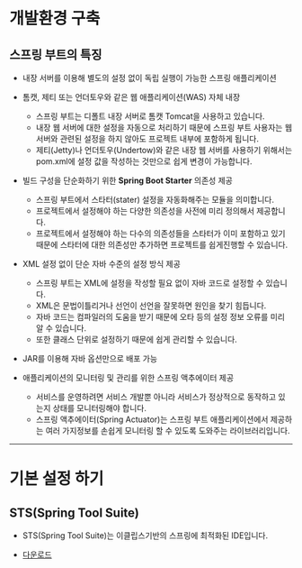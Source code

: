 # 개발환경 구축

## 스프링 부트의 특징

- 내장 서버를 이용해 별도의 설정 없이 독립 실행이 가능한 스프링 애플리케이션
- 톰캣, 제티 또는 언더토우와 같은 웹 애플리케이션(WAS) 자체 내장

	- 스프링 부트는 디폴트 내장 서버로 톰캣 Tomcat을 사용하고 있습니다. 
	- 내장 웹 서버에 대한 설정을 자동으로 처리하기 때문에 스프링 부트 사용자는 웹 서버와 관련된 설정을 하지 않아도 프로젝트 내부에 포함하게 됩니다. 
	- 제티(Jetty)나 언더토우(Undertow)와 같은 내장 웹 서버를 사용하기 위해서는 pom.xml에 설정 값을 작성하는 것만으로 쉽게 변경이 가능합니다.
	
- 빌드 구성을 단순화하기 위한 <b>Spring Boot Starter</b> 의존성 제공

	- 스프링 부트에서 스타터(stater) 설정을 자동화해주는 모듈을 의미합니다. 
	- 프로젝트에서 설정해야 하는 다양한 의존성을 사전에 미리 정의해서 제공합니다. 
	- 프로젝트에서 설정해야 하는 다수의 의존성들을 스타터가 이미 포함하고 있기 때문에 스타터에 대한 의존성만 추가하면 프로젝트를 쉽게진행할 수 있습니다.

- XML 설정 없이 단순 자바 수준의 설정 방식 제공
	- 스프링 부트는 XML에 설정을 작성할 필요 없이 자바 코드로 설정할 수 있습니다. 
	- XML은 문법이틀리거나 선언이 선언을 잘못하면 원인을 찾기 힘듭니다. 
	- 자바 코드는 컴파일러의 도움을 받기 때문에 오타 등의 설정 정보 오류를 미리 알 수 있습니다. 
	- 또한 클래스 단위로 설정하기 때문에 쉽게 관리할 수 있습니다.
	
- JAR를 이용해 자바 옵션만으로 배포 가능
- 애플리케이션의 모니터링 및 관리를 위한 스프링 액추에이터 제공
	- 서비스를 운영하려면 서비스 개발뿐 아니라 서비스가 정상적으로 동작하고 있는지 상태를 모니터링해야 합니다. 
	- 스프링 액추에이터(Spring Actuator)는 스프링 부트 애플리케이션에서 제공하는 여러 가지정보를 손쉽게 모니터링 할 수 있도록 도와주는 라이브러리입니다. 

* * * 
# 기본 설정 하기

## STS(Spring Tool Suite)

- STS(Spring Tool Suite)는 이클립스기반의 스프링에 최적화된 IDE입니다.

- [다운로드](https://spring.io/tools)




